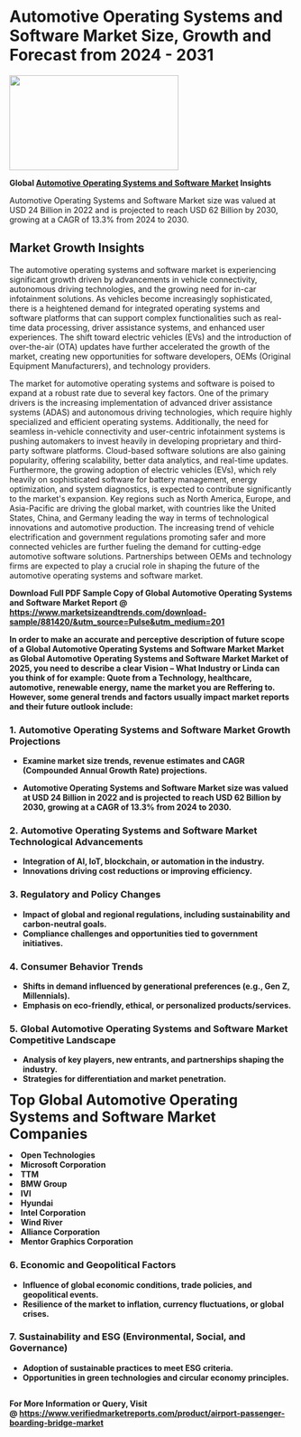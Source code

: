 <H1>Automotive Operating Systems and Software Market Size, Growth and Forecast from 2024 - 2031</H1><img class="aligncenter size-medium wp-image-584254" src="https://thirdeyenews.in/wp-content/uploads/2024/09/Global-Market-Research-300x168.jpeg" alt="" width="300" height="168" /><p><strong>Global&nbsp;<a href="https://www.marketsizeandtrends.com/download-sample/881420/&amp;utm_source=Pulse&amp;utm_medium=201">Automotive Operating Systems and Software Market</a> Insights</strong></p><p>Automotive Operating Systems and Software Market size was valued at USD 24 Billion in 2022 and is projected to reach USD 62 Billion by 2030, growing at a CAGR of 13.3% from 2024 to 2030.</p><p><h2>Market Growth Insights</h2> <p>The automotive operating systems and software market is experiencing significant growth driven by advancements in vehicle connectivity, autonomous driving technologies, and the growing need for in-car infotainment solutions. As vehicles become increasingly sophisticated, there is a heightened demand for integrated operating systems and software platforms that can support complex functionalities such as real-time data processing, driver assistance systems, and enhanced user experiences. The shift toward electric vehicles (EVs) and the introduction of over-the-air (OTA) updates have further accelerated the growth of the market, creating new opportunities for software developers, OEMs (Original Equipment Manufacturers), and technology providers.</p> <p><strong></strong></p> <p>The market for automotive operating systems and software is poised to expand at a robust rate due to several key factors. One of the primary drivers is the increasing implementation of advanced driver assistance systems (ADAS) and autonomous driving technologies, which require highly specialized and efficient operating systems. Additionally, the need for seamless in-vehicle connectivity and user-centric infotainment systems is pushing automakers to invest heavily in developing proprietary and third-party software platforms. Cloud-based software solutions are also gaining popularity, offering scalability, better data analytics, and real-time updates. Furthermore, the growing adoption of electric vehicles (EVs), which rely heavily on sophisticated software for battery management, energy optimization, and system diagnostics, is expected to contribute significantly to the market's expansion. Key regions such as North America, Europe, and Asia-Pacific are driving the global market, with countries like the United States, China, and Germany leading the way in terms of technological innovations and automotive production. The increasing trend of vehicle electrification and government regulations promoting safer and more connected vehicles are further fueling the demand for cutting-edge automotive software solutions. Partnerships between OEMs and technology firms are expected to play a crucial role in shaping the future of the automotive operating systems and software market. <p><strong></p><p><span class=""><strong>Download Full PDF Sample Copy of Global Automotive Operating Systems and Software Market Report</strong> @ <a href="https://www.marketsizeandtrends.com/download-sample/881420/&amp;utm_source=Pulse&amp;utm_medium=201" target="_blank">https://www.marketsizeandtrends.com/download-sample/881420/&amp;utm_source=Pulse&amp;utm_medium=201</a></span></p><p>In order to make an accurate and perceptive description of future scope of a Global&nbsp;Automotive Operating Systems and Software Market Market as Global&nbsp;Automotive Operating Systems and Software Market Market of 2025, you need to describe a clear Vision &ndash; What Industry or Linda can you think of for example: Quote from a Technology, healthcare, automotive, renewable energy, name the market you are Reffering to. However, some general trends and factors usually impact market reports and their future outlook include:</p><h3>1.&nbsp;<strong>Automotive Operating Systems and Software Market Growth Projections</strong></h3><ul><li>Examine market size trends, revenue estimates and CAGR (Compounded Annual Growth Rate) projections.</li><li><p>Automotive Operating Systems and Software Market size was valued at USD 24 Billion in 2022 and is projected to reach USD 62 Billion by 2030, growing at a CAGR of 13.3% from 2024 to 2030.</p></li></ul><h3>2.&nbsp;<strong>Automotive Operating Systems and Software Market Technological Advancements</strong></h3><ul><li>Integration of AI, IoT, blockchain, or automation in the industry.</li><li>Innovations driving cost reductions or improving efficiency.</li></ul><h3>3.&nbsp;<strong>Regulatory and Policy Changes</strong></h3><ul><li>Impact of global and regional regulations, including sustainability and carbon-neutral goals.</li><li>Compliance challenges and opportunities tied to government initiatives.</li></ul><h3>4.&nbsp;<strong>Consumer Behavior Trends</strong></h3><ul><li>Shifts in demand influenced by generational preferences (e.g., Gen Z, Millennials).</li><li>Emphasis on eco-friendly, ethical, or personalized products/services.</li></ul><h3>5.&nbsp;<strong>Global Automotive Operating Systems and Software Market Competitive Landscape</strong></h3><ul><li>Analysis of key players, new entrants, and partnerships shaping the industry.</li><li>Strategies for differentiation and market penetration.</li></ul><p data-pm-slice="1 1 []"><span style="color: inherit; font-family: inherit; font-size: 25px;">Top Global Automotive Operating Systems and Software Market Companies</span></p><div class="" data-test-id=""><p><li>Open Technologies</li><li> Microsoft Corporation</li><li> TTM</li><li> BMW Group</li><li> IVI</li><li> Hyundai</li><li> Intel Corporation</li><li> Wind River</li><li> Alliance Corporation</li><li> Mentor Graphics Corporation</li></p></div><h3>6.&nbsp;<strong>Economic and Geopolitical Factors</strong></h3><ul><li>Influence of global economic conditions, trade policies, and geopolitical events.</li><li>Resilience of the market to inflation, currency fluctuations, or global crises.</li></ul><h3>7.&nbsp;<strong>Sustainability and ESG (Environmental, Social, and Governance)</strong></h3><ul><li>Adoption of sustainable practices to meet ESG criteria.</li><li>Opportunities in green technologies and circular economy principles.</li></ul><h2><strong style="font-size: 14px;">For More Information or Query, Visit @&nbsp;</strong><a style="background-color: #ffffff; font-size: 14px;" href="https://www.marketsizeandtrends.com/report/automotive-operating-systems-and-software-market/" target="_blank">https://www.verifiedmarketreports.com/product/airport-passenger-boarding-bridge-market</a></h2>
